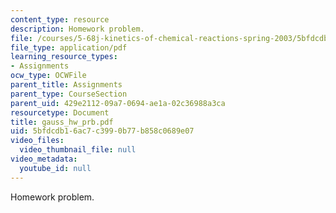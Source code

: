 ```yaml
---
content_type: resource
description: Homework problem.
file: /courses/5-68j-kinetics-of-chemical-reactions-spring-2003/5bfdcdb16ac7c3990b77b858c0689e07_gauss_hw_prb.pdf
file_type: application/pdf
learning_resource_types:
- Assignments
ocw_type: OCWFile
parent_title: Assignments
parent_type: CourseSection
parent_uid: 429e2112-09a7-0694-ae1a-02c36988a3ca
resourcetype: Document
title: gauss_hw_prb.pdf
uid: 5bfdcdb1-6ac7-c399-0b77-b858c0689e07
video_files:
  video_thumbnail_file: null
video_metadata:
  youtube_id: null
---
```

Homework problem.

